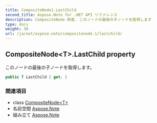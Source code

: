 ```yaml
---
title: CompositeNode1.LastChild
second_title: Aspose.Note for .NET API リファレンス
description: CompositeNode 財産. このノードの最後の子ノードを取得します
type: docs
weight: 30
url: /ja/net/aspose.note/compositenode-1/lastchild/
---
```

## CompositeNode&lt;T&gt;.LastChild property

このノードの最後の子ノードを取得します。

```csharp
public T LastChild { get; }
```

### 関連項目

* class [CompositeNode&lt;T&gt;](../)
* 名前空間 [Aspose.Note](../../compositenode-1/)
* 組み立て [Aspose.Note](../../../)


